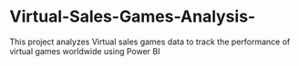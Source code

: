 # Virtual-Sales-Games-Analysis-
This project analyzes Virtual sales games data to track the performance of virtual games worldwide using Power BI 

